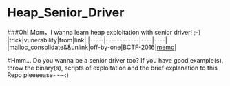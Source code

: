# Heap_Senior_Driver
###Oh! Mom，I wanna learn heap exploitation with senior driver! ;-)
|trick|vunerability|from|link|
|-----|------------|----|----|
|malloc_consolidate&&unlink|off-by-one|BCTF-2016|[memo](https://github.com/HQ1995/Heap_Senior_Driver/tree/master/bctf2016/memo)|

#Hmm...	Do you wanna be a senior driver too?
If you have good example(s), throw the binary(s), scripts of exploitation and the brief explanation to this Repo pleeeease~~~:)
